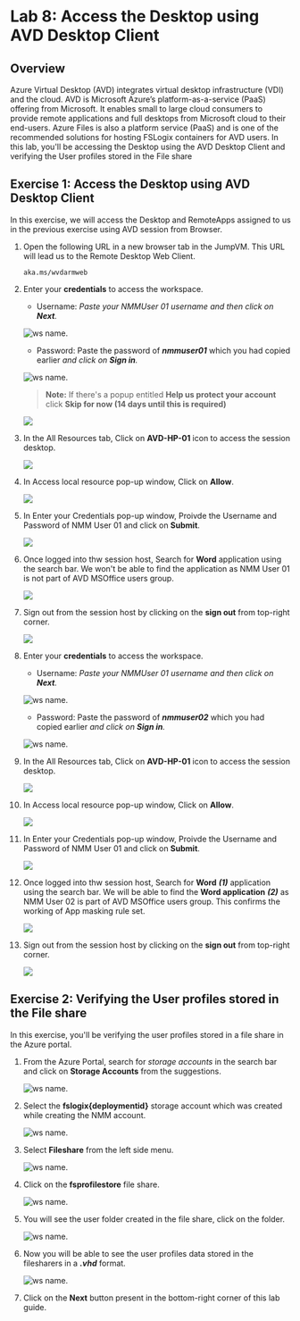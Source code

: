 # Lab 8: Access the Desktop using AVD Desktop Client

## Overview

Azure Virtual Desktop (AVD) integrates virtual desktop infrastructure (VDI) and the cloud. AVD is Microsoft Azure’s platform-as-a-service (PaaS) offering from Microsoft. It enables small to large cloud consumers to provide remote applications and full desktops from Microsoft cloud to their end-users. Azure Files is also a  platform service (PaaS) and is one of the recommended solutions for hosting FSLogix containers for AVD users. In this lab, you'll be accessing the Desktop using the AVD Desktop Client and verifying the User profiles stored in the File share

## Exercise 1: Access the Desktop using AVD Desktop Client

In this exercise, we will access the Desktop and RemoteApps assigned to us in the previous exercise using AVD session from Browser.

1. Open the following URL in a new browser tab in the JumpVM. This URL will lead us to the Remote Desktop Web Client.

   ``` 
   aka.ms/wvdarmweb 
   ``` 
   
1. Enter your **credentials** to access the workspace.

   - Username: *Paste your NMMUser 01 username* **<inject key="Nmm User 01" />** *and then click on **Next**.*
   
   ![ws name.](media/4s9.1.png)

   - Password: Paste the password of ***nmmuser01*** which you had copied earlier *and click on **Sign in**.*

   ![ws name.](media/410.1.png)
   
   >**Note:** If there's a popup entitled **Help us protect your account** click **Skip for now (14 days until this is required)**

   ![](media/4s11.png)
   
1. In the All Resources tab, Click on **AVD-HP-01** icon to access the session desktop.

   ![](media/ba1.png)
   
1. In Access local resource pop-up window, Click on **Allow**.

   ![](media/ba2.png)
   
1. In Enter your Credentials pop-up window, Proivde the Username and Password of NMM User 01 and click on **Submit**.

   ![](media/ba3.png)
   
1. Once logged into thw session host, Search for **Word** application using the search bar. We won't be able to find the application as NMM User 01 is not part of AVD MSOffice users group.

   ![](media/ba4.png)
   
1. Sign out from the session host by clicking on the **sign out** from top-right corner.

   ![](media/ba9.png)
   
1. Enter your **credentials** to access the workspace.

   - Username: *Paste your NMMUser 01 username* **<inject key="Nmm User 02" />** *and then click on **Next**.*
   
   ![ws name.](media/ba5.png)

   - Password: Paste the password of ***nmmuser02*** which you had copied earlier *and click on **Sign in**.*

   ![ws name.](media/ba6.png)
   
1. In the All Resources tab, Click on **AVD-HP-01** icon to access the session desktop.

   ![](media/ba1.png)
   
1. In Access local resource pop-up window, Click on **Allow**.

   ![](media/ba2.png)
   
1. In Enter your Credentials pop-up window, Proivde the Username and Password of NMM User 01 and click on **Submit**.

   ![](media/ba7.png)
   
1. Once logged into thw session host, Search for **Word** ***(1)*** application using the search bar. We will be able to find the **Word application** ***(2)*** as NMM User 02 is part of AVD MSOffice users group. This confirms the working of App masking rule set.

   ![](media/ba8.png)
   
1. Sign out from the session host by clicking on the **sign out** from top-right corner.

   ![](media/ba10.png)
   
## Exercise 2: Verifying the User profiles stored in the File share

In this exercise, you'll be verifying the user profiles stored in a file share in the Azure portal.

1. From the Azure Portal, search for *storage accounts* in the search bar and click on **Storage Accounts** from the suggestions.

   ![ws name.](media/4s17.png)
   
1. Select the **fslogix{deploymentid}** storage account which was created while creating the NMM account.

   ![ws name.](media/4s18.1.png)
   
1. Select **Fileshare** from the left side menu.

   ![ws name.](media/4s19.1.png)
   
1. Click on the **fsprofilestore** file share.

   ![ws name.](media/4s20.png)
   
1. You will see the user folder created in the file share, click on the folder.

   ![ws name.](media/4s21.png)
   
7. Now you will be able to see the user profiles data stored in the filesharers in a ***.vhd*** format.

   ![ws name.](media/4s22.png)
     
14. Click on the **Next** button present in the bottom-right corner of this lab guide. 
    
